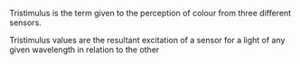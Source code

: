 Tristimulus is the term given to the perception of colour from three different sensors.

Tristimulus values are the resultant excitation of a sensor for a light of any given wavelength in relation to the other 
